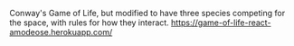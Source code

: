 Conway's Game of Life, but modified to have three species competing for the space, with rules for how they interact.
https://game-of-life-react-amodeose.herokuapp.com/
